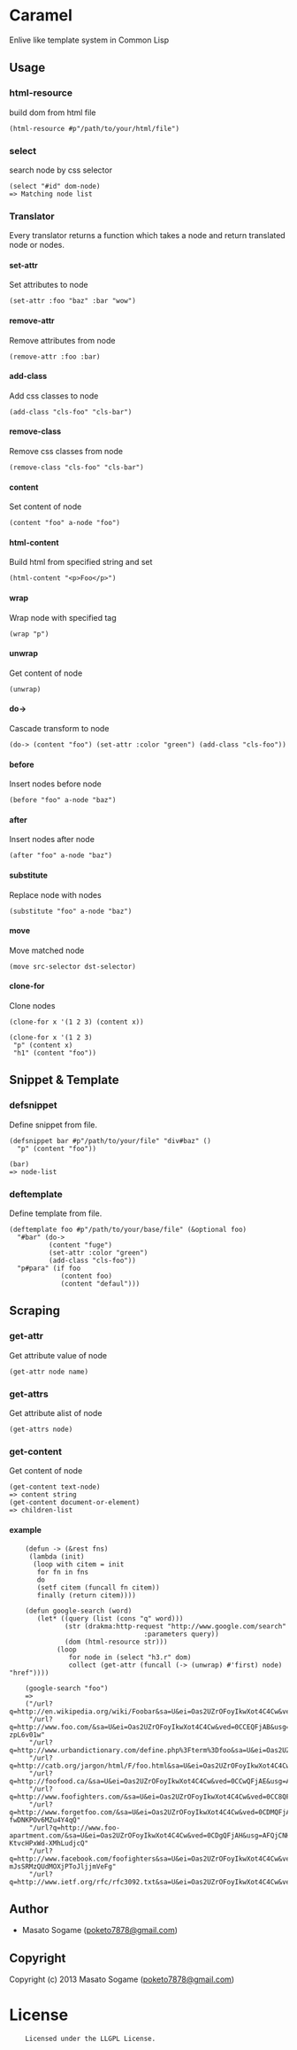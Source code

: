 # Caramel

Enlive like template system in Common Lisp

## Usage

### html-resource

build dom from html file

    (html-resource #p"/path/to/your/html/file")

### select

search node by css selector

    (select "#id" dom-node)
    => Matching node list 

### Translator

Every translator returns a function 
which takes a node and return translated node or nodes.

#### set-attr

Set attributes to node

    (set-attr :foo "baz" :bar "wow")

#### remove-attr

Remove attributes from node

    (remove-attr :foo :bar)


#### add-class

Add css classes to node

    (add-class "cls-foo" "cls-bar")

#### remove-class

Remove css classes from node

    (remove-class "cls-foo" "cls-bar")


#### content

Set content of node

    (content "foo" a-node "foo")

#### html-content

Build html from specified string and set

    (html-content "<p>Foo</p>")


#### wrap

Wrap node with specified tag

    (wrap "p")

#### unwrap

Get content of node

    (unwrap)

#### do->

Cascade transform to node

    (do-> (content "foo") (set-attr :color "green") (add-class "cls-foo"))

#### before

Insert nodes before node
    
    (before "foo" a-node "baz")

#### after

Insert nodes after node

    (after "foo" a-node "baz")

#### substitute
    
Replace node with nodes

    (substitute "foo" a-node "baz")

#### move

Move matched node

    (move src-selector dst-selector)

#### clone-for

Clone nodes

    (clone-for x '(1 2 3) (content x))
    
    (clone-for x '(1 2 3)
     "p" (content x)
     "h1" (content "foo"))

## Snippet & Template 

### defsnippet

Define snippet from file.

    (defsnippet bar #p"/path/to/your/file" "div#baz" ()
      "p" (content "foo"))

    (bar)
    => node-list
      
### deftemplate

Define template from file.

    (deftemplate foo #p"/path/to/your/base/file" (&optional foo)
      "#bar" (do-> 
              (content "fuge") 
              (set-attr :color "green") 
              (add-class "cls-foo"))
      "p#para" (if foo
                 (content foo)
                 (content "defaul")))

## Scraping

### get-attr

Get attribute value of node

    (get-attr node name)

### get-attrs

Get attribute alist of node

    (get-attrs node)

### get-content

Get content of node

    (get-content text-node)
    => content string
    (get-content document-or-element)
    => children-list

#### example

        (defun -> (&rest fns)
         (lambda (init)
          (loop with citem = init
           for fn in fns
           do
           (setf citem (funcall fn citem))
           finally (return citem))))

        (defun google-search (word)
           (let* ((query (list (cons "q" word)))
                  (str (drakma:http-request "http://www.google.com/search"
                                      :parameters query))
                  (dom (html-resource str)))
                (loop 
                   for node in (select "h3.r" dom)
                   collect (get-attr (funcall (-> (unwrap) #'first) node) "href"))))

        (google-search "foo")
        =>
        ("/url?q=http://en.wikipedia.org/wiki/Foobar&sa=U&ei=Oas2UZrOFoyIkwXot4C4Cw&ved=0CBgQFjAA&usg=AFQjCNENNqcYY0yw8Y9RKmzildDpcRlcSg"
         "/url?q=http://www.foo.com/&sa=U&ei=Oas2UZrOFoyIkwXot4C4Cw&ved=0CCEQFjAB&usg=AFQjCNEi6s8gBpsT6sK5Em5Rq-zpL6v01w"
         "/url?q=http://www.urbandictionary.com/define.php%3Fterm%3Dfoo&sa=U&ei=Oas2UZrOFoyIkwXot4C4Cw&ved=0CCUQFjAC&usg=AFQjCNFC3xe17h6LLn86ZXUtY4CXfCcOwQ"
         "/url?q=http://catb.org/jargon/html/F/foo.html&sa=U&ei=Oas2UZrOFoyIkwXot4C4Cw&ved=0CCkQFjAD&usg=AFQjCNFmr2ssHlV9Sjrrq833Rz8TjsDSFQ"
         "/url?q=http://foofood.ca/&sa=U&ei=Oas2UZrOFoyIkwXot4C4Cw&ved=0CCwQFjAE&usg=AFQjCNFVHsem3EcurfHqsByEIR70wJ0vNA"
         "/url?q=http://www.foofighters.com/&sa=U&ei=Oas2UZrOFoyIkwXot4C4Cw&ved=0CC8QFjAF&usg=AFQjCNFgY5a73m8zvOltlo1SeHm3h0asUw"
         "/url?q=http://www.forgetfoo.com/&sa=U&ei=Oas2UZrOFoyIkwXot4C4Cw&ved=0CDMQFjAG&usg=AFQjCNFHZEG0pjLC-fwDNKPOv6MZu4Y4qQ"
         "/url?q=http://www.foo-apartment.com/&sa=U&ei=Oas2UZrOFoyIkwXot4C4Cw&ved=0CDgQFjAH&usg=AFQjCNHkIFr_2j-KtvcHPxWd-XMhLudjcQ"
         "/url?q=http://www.facebook.com/foofighters&sa=U&ei=Oas2UZrOFoyIkwXot4C4Cw&ved=0CDwQFjAI&usg=AFQjCNE-mJsSRMzQUdMOXjPToJljjmVeFg"
         "/url?q=http://www.ietf.org/rfc/rfc3092.txt&sa=U&ei=Oas2UZrOFoyIkwXot4C4Cw&ved=0CEAQFjAJ&usg=AFQjCNFYfQd6aQqdZy9M5W4lzgTkosaniA")


## Author

* Masato Sogame (poketo7878@gmail.com)

## Copyright

Copyright (c) 2013 Masato Sogame (poketo7878@gmail.com)

# License

        Licensed under the LLGPL License.


